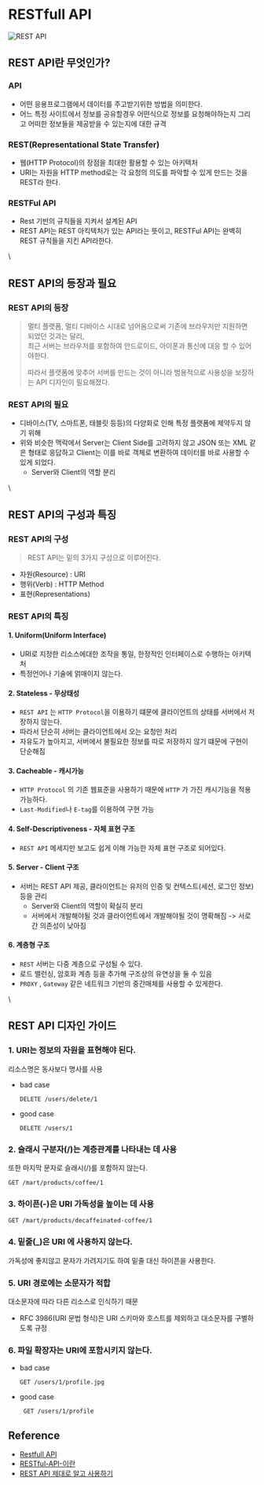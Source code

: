 # RESTfull API

![REST API](../intro/basic\_knowledge/rest\_api/img\_1.png)

## REST API란 무엇인가?

### API

* 어떤 응용프로그램에서 데이터를 주고받기위한 방법을 의미한다.
* 어느 특정 사이트에서 정보를 공유할경우 어떤식으로 정보를 요청해야하는지 그리고 어떠한 정보들을 제공받을 수 있는지에 대한 규격

### REST(Representational State Transfer)

* 웹(HTTP Protocol)의 장점을 최대한 활용할 수 있는 아키텍처
* URI는 자원을 HTTP method로는 각 요청의 의도를 파악할 수 있게 만드는 것을 REST라 한다.

### RESTFul API

* Rest 기반의 규칙들을 지켜서 설계된 API
* REST API는 REST 아킥텍처가 있는 API라는 뜻이고, RESTFul API는 완벽히 REST 규칙들을 지킨 API라한다.

\


## REST API의 등장과 필요

### REST API의 등장

> 멀티 플랫폼, 멀티 디바이스 시대로 넘어옴으로써 기존에 브라우저만 지원하면 되었던 것과는 달리,\
> 최근 서버는 브라우저를 포함하여 안드로이드, 아이폰과 통신에 대응 할 수 있어야한다.
>
> 따라서 플랫폼에 맞추어 서버를 만드는 것이 아니라 범용적으로 사용성을 보장하는 API 디자인이 필요해졌다.

### REST API의 필요

* 디바이스(TV, 스마트폰, 태블릿 등등)의 다양화로 인해 특정 플랫폼에 제약두지 않기 위해
* 위와 비슷한 맥락에서 Server는 Client Side를 고려하지 않고 JSON 또는 XML 같은 형태로 응답하고 Client는 이를 바로 객체로 변환하여 데이터를 바로 사용할 수 있게 되었다.
  * Server와 Client의 역할 분리

\


## REST API의 구성과 특징

### REST API의 구성

> REST API는 밑의 3가지 구성으로 이루어진다.

* 자원(Resource) : URI
* 행위(Verb) : HTTP Method
* 표현(Representations)

### REST API의 특징

#### 1. Uniform(Uniform Interface)

* URI로 지정한 리소스에대한 조작을 통일, 한정적인 인터페이스로 수행하는 아키텍처
* 특정언어나 기술에 얽매이지 않는다.

#### 2. Stateless - 무상태성

* `REST API` 는 `HTTP Protocol`을 이용하기 떄문에 클라이언트의 상태를 서버에서 저장하지 않는다.
* 따라서 단순히 서버는 클라이언트에서 오는 요청만 처리
* 자유도가 높아지고, 서버에서 불필요한 정보를 따로 저장하지 않기 떄문에 구현이 단순해짐

#### 3. Cacheable - 캐시가능

* `HTTP Protocol` 의 기존 웹표준을 사용하기 때문에 `HTTP` 가 가진 캐시기능을 적용가능하다.
* `Last-Modified`나 `E-tag`를 이용하여 구현 가능

#### 4. Self-Descriptiveness - 자체 표현 구조

* `REST API` 메세지만 보고도 쉽게 이해 가능한 자체 표현 구조로 되어있다.

#### 5. Server - Client 구조

* 서버는 REST API 제공, 클라이언트는 유저의 인증 및 컨텍스트(세션, 로그인 정보)등을 관리
  * Server와 Client의 역할이 확실히 분리
  * 서버에서 개발해야될 것과 클라이언트에서 개발해야될 것이 명확해짐 -> 서로간 의존성이 낮아짐

#### 6. 계층형 구조

* `REST` 서버는 다중 계층으로 구성될 수 있다.
* 로드 밸런싱, 암호화 계층 등을 추가해 구조상의 유연상을 둘 수 있음
* `PROXY` , `Gateway` 같은 네트워크 기반의 중간매체를 사용할 수 있게한다.

\


## REST API 디자인 가이드

### 1. URI는 정보의 자원을 표현해야 된다.

리소스명은 동사보다 명사를 사용

*   bad case

    ```shell
    DELETE /users/delete/1
    ```
*   good case

    ```shell
    DELETE /users/1
    ```

### 2. 슬래시 구분자(/)는 계층관계를 나타내는 데 사용

또한 마지막 문자로 슬래시(/)를 포함하지 않는다.

```shell
GET /mart/products/coffee/1
```

### 3. 하이픈(-)은 URI 가독성을 높이는 데 사용

```shell
GET /mart/products/decaffeinated-coffee/1
```

### 4. 밑줄(\_)은 URI 에 사용하지 않는다.

가독성에 좋지않고 문자가 가려지기도 하여 밑줄 대신 하이픈을 사용한다.

### 5. URI 경로에는 소문자가 적합

대소문자에 따라 다른 리소스로 인식하기 때문

* RFC 3986(URI 문법 형식)은 URI 스키마와 호스트를 제외하고 대소문자를 구별하도록 규정

### 6. 파일 확장자는 URI에 포함시키지 않는다.

*   bad case

    ```shell
    GET /users/1/profile.jpg
    ```
*   good case

    ```shell
     GET /users/1/profile
    ```

## Reference

* [Restfull API](https://github.com/JaeYeopHan/Interview\_Question\_for\_Beginner/tree/master/Development\_common\_sense#restful-api)
* [RESTful-API-이란](https://velog.io/@somday/RESTful-API-%EC%9D%B4%EB%9E%80)
* [REST API 제대로 알고 사용하기](https://meetup.toast.com/posts/92)
